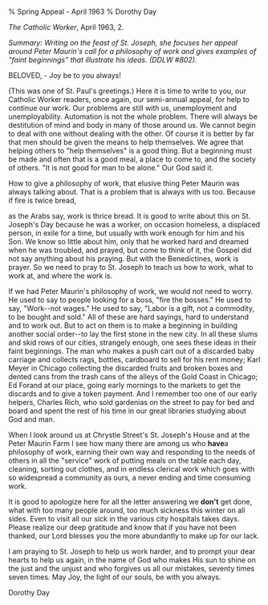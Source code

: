 % Spring Appeal - April 1963
% Dorothy Day

*The Catholic Worker*, April 1963, 2.

*Summary: Writing on the feast of St. Joseph, she focuses her appeal
around Peter Maurin's call for a philosophy of work and gives examples
of "faint beginnings" that illustrate his ideas. (DDLW \#802).*

BELOVED, - Joy be to you always!

(This was one of St. Paul's greetings.) Here it is time to write to you,
our Catholic Worker readers, once again, our semi-annual appeal, for
help to continue our work. Our problems are still with us, unemployment
and unemployability. Automation is not the whole problem. There will
always be destitution of mind and body in many of those around us. We
cannot begin to deal with one without dealing with the other. Of course
it is better by far that men should be given the means to help
themselves. We agree that helping others to "help themselves" is a good
thing. But a beginning must be made and often that is a good meal, a
place to come to, and the society of others. "It is not good for man to
be alone." Our God said it.

How to give a philosophy of work, that elusive thing Peter Maurin was
always talking about. That is a problem that is always with us too.
Because if fire is twice bread,

as the Arabs say, work is thrice bread. It is good to write about this
on St. Joseph's Day because he was a worker, on occasion homeless, a
displaced person, in exile for a time, but usually with work enough for
him and his Son. We know so little about him, only that he worked hard
and dreamed when he was troubled, and prayed, but come to think of it,
the Gospel did not say anything about his praying. But with the
Benedictines, work is prayer. So we need to pray to St. Joseph to teach
us how to work, what to work at, and where the work is.

If we had Peter Maurin's philosophy of work, we would not need to worry.
He used to say to people looking for a boss, "fire the bosses." He used
to say, "Work--not wages." He used to say, "Labor is a gift, not a
commodity, to be bought and sold." All of these are hard sayings, hard
to understand and to work out. But to act on them is to make a beginning
in building another social order--to lay the first stone in the new
city. In all these slums and skid rows of our cities, strangely enough,
one sees these ideas in their faint beginnings. The man who makes a push
cart out of a discarded baby carriage and collects rags, bottles,
cardboard to sell for his rent money; Karl Meyer in Chicago collecting
the discarded fruits and broken boxes and dented cans from the trash
cans of the alleys of the Gold Coast in Chicago; Ed Forand at our place,
going early mornings to the markets to get the discards and to give a
token payment. And I remember too one of our early helpers, Charles
Rich, who sold gardenias on the street to pay for bed and board and
spent the rest of his time in our great libraries studying about God and
man.

When I look around us at Chrystie Street's St. Joseph's House and at the
Peter Maurin Farm I see how many there are among us who **have**a
philosophy of work, earning their own way and responding to the needs of
others in all the "service" work of putting meals on the table each day,
cleaning, sorting out clothes, and in endless clerical work which goes
with so widespread a community as ours, a never ending and time
consuming work.

It is good to apologize here for all the letter answering we **don't**
get done, what with too many people around, too much sickness this
winter on all sides. Even to visit all our sick in the various city
hospitals takes days. Please realize our deep gratitude and know that if
you have not been thanked, our Lord blesses you the more abundantly to
make up for our lack.

I am praying to St. Joseph to help us work harder, and to prompt your
dear hearts to help us again, in the name of God who makes His sun to
shine on the just and the unjust and who forgives us all our mistakes,
seventy times seven times. May Joy, the light of our souls, be with you
always.

Dorothy Day
